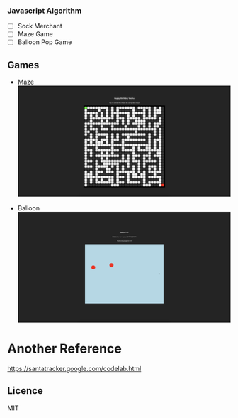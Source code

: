 ### Javascript Algorithm

- [ ] Sock Merchant
- [ ] Maze Game
- [ ] Balloon Pop Game

## Games

- Maze
![Maze](images/maze.png)

- Balloon
![Balloon](images/balloon.png)

# Another Reference
https://santatracker.google.com/codelab.html


## Licence 

MIT
